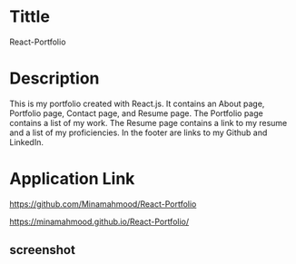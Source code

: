 # Tittle 
React-Portfolio

# Description
This is my portfolio created with React.js. It contains an About page, Portfolio page, Contact page, and Resume page. The Portfolio page contains a list of my work. The Resume page contains a link to my resume and a list of my proficiencies.
 In the footer are links to my Github and LinkedIn.



 # Application Link

https://github.com/Minamahmood/React-Portfolio <br>

https://minamahmood.github.io/React-Portfolio/

## screenshot